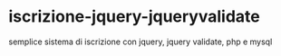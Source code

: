 iscrizione-jquery-jqueryvalidate
================================

semplice sistema di iscrizione con  jquery, jquery validate, php e mysql
